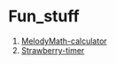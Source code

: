 # Fun_stuff

1. [MelodyMath-calculator](https://melody-math.netlify.app/)
2. [Strawberry-timer](https://strawberry-timer.netlify.app/)


